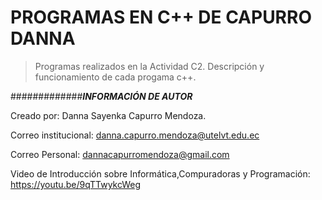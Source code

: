 # PROGRAMAS EN C++ DE CAPURRO DANNA 
>Programas realizados en la Actividad C2. Descripción y funcionamiento de cada progama c++.


#############***INFORMACIÓN DE AUTOR***

Creado por: Danna Sayenka Capurro Mendoza.

Correo institucional: danna.capurro.mendoza@utelvt.edu.ec

Correo Personal: dannacapurromendoza@gmail.com

Video de Introducción sobre Informática,Compuradoras y Programación: https://youtu.be/9qTTwykcWeg  
